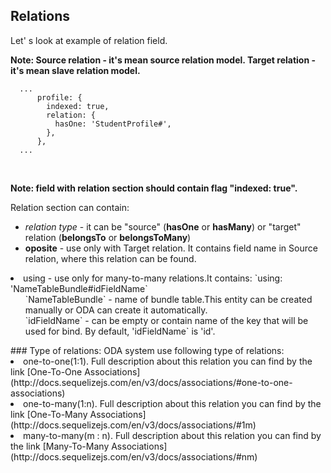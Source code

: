   ## Relations

Let' s look at example of relation field. 

**Note: Source relation - it's mean source relation model. Target relation - it's mean slave relation model.**<br>


```
  ...
      profile: {
        indexed: true,
        relation: {
          hasOne: 'StudentProfile#',
        },
      },
  ...

```
<br>

**Note: field with relation section should contain flag "indexed: true".**<br>

Relation section can contain:
* *relation type* - it can be "source" (**hasOne** or **hasMany**)  or "target" relation (**belongsTo** or **belongsToMany**)</li>
* **oposite** - use only with Target relation. It contains field name in Source relation, where this relation can be found.</li>
<li>using - use only for many-to-many relations.It contains:  `using: 'NameTableBundle#idFieldName`<ol>`NameTableBundle` - name of bundle table.This entity can be created manually or ODA can create it automatically.<br>`idFieldName` - can be empty or contain name of the key that will be used for bind. By default, 'idFieldName`   is 'id'.</ol></li>
### Type of relations:
ODA system use following type of relations:
<li>one-to-one(1:1). Full description about this relation you can find by the link [One-To-One Associations](http://docs.sequelizejs.com/en/v3/docs/associations/#one-to-one-associations)
<li>one-to-many(1:n). Full description about this relation you can find by the link [One-To-Many Associations](http://docs.sequelizejs.com/en/v3/docs/associations/#1m)
<li>many-to-many(m : n). Full description about this relation you can find by the link [Many-To-Many Associations](http://docs.sequelizejs.com/en/v3/docs/associations/#nm)


